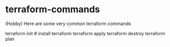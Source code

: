 # terraform-commands
(Hobby) Here are some very common terraform commands 

terraform init  # install terraform 
terraform apply 
terraform destroy 
terraform plan 
